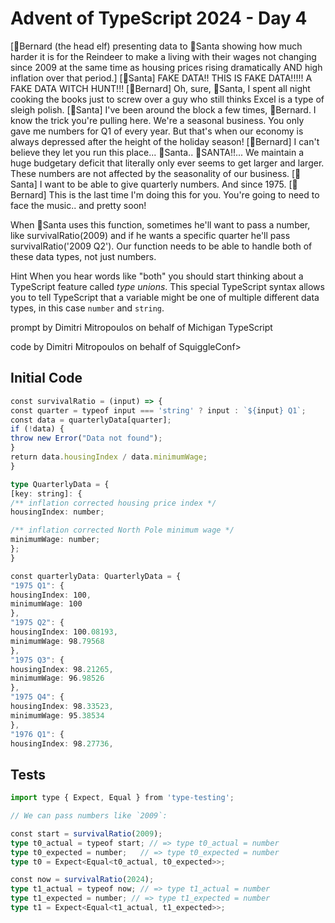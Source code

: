 # Advent of TypeScript 2024 - Day 4

[🎩Bernard (the head elf) presenting data to 🎅Santa showing how much harder it is for the Reindeer to make a living with their wages not changing since 2009 at the same time as housing prices rising dramatically AND high inflation over that period.]
[🎅Santa] FAKE DATA!! THIS IS FAKE DATA!!!!!  A FAKE DATA WITCH HUNT!!!
[🎩Bernard] Oh, sure, 🎅Santa, I spent all night cooking the books just to screw over a guy who still thinks Excel is a type of sleigh polish.
[🎅Santa] I've been around the block a few times, 🎩Bernard.  I know the trick you're pulling here.  We're a seasonal business.  You only gave me numbers for Q1 of every year.  But that's when our economy is always depressed after the height of the holiday season!
[🎩Bernard] I can't believe they let you run this place... 🎅Santa.. 🎅SANTA!!... We maintain a huge budgetary deficit that literally only ever seems to get larger and larger.  These numbers are not affected by the seasonality of our business.
[🎅Santa] I want to be able to give quarterly numbers.  And since 1975.
[🎩Bernard] This is the last time I'm doing this for you.  You're going to need to face the music.. and pretty soon!

When 🎅Santa uses this function, sometimes he'll want to pass a number, like survivalRatio(2009) and if he wants a specific quarter he'll pass survivalRatio('2009 Q2').  Our function needs to be able to handle both of these data types, not just numbers.

Hint
When you hear words like "both" you should start thinking about a TypeScript feature called _type unions_.  This special TypeScript syntax allows you to tell TypeScript that a variable might be one of multiple different data types, in this case `number` and `string`.

prompt by Dimitri Mitropoulos on behalf of Michigan TypeScript

code by Dimitri Mitropoulos on behalf of SquiggleConf>

## Initial Code
```typescript
const survivalRatio = (input) => {
const quarter = typeof input === 'string' ? input : `${input} Q1`;
const data = quarterlyData[quarter];
if (!data) {
throw new Error("Data not found");
}
return data.housingIndex / data.minimumWage;
}

type QuarterlyData = {
[key: string]: {
/** inflation corrected housing price index */
housingIndex: number;

/** inflation corrected North Pole minimum wage */
minimumWage: number;
};
}

const quarterlyData: QuarterlyData = {
"1975 Q1": {
housingIndex: 100,
minimumWage: 100
},
"1975 Q2": {
housingIndex: 100.08193,
minimumWage: 98.79568
},
"1975 Q3": {
housingIndex: 98.21265,
minimumWage: 96.98526
},
"1975 Q4": {
housingIndex: 98.33523,
minimumWage: 95.38534
},
"1976 Q1": {
housingIndex: 98.27736,
```

## Tests
```typescript
import type { Expect, Equal } from 'type-testing';

// We can pass numbers like `2009`:

const start = survivalRatio(2009);
type t0_actual = typeof start; // => type t0_actual = number
type t0_expected = number;   // => type t0_expected = number
type t0 = Expect<Equal<t0_actual, t0_expected>>;

const now = survivalRatio(2024);
type t1_actual = typeof now; // => type t1_actual = number
type t1_expected = number; // => type t1_expected = number
type t1 = Expect<Equal<t1_actual, t1_expected>>;

```